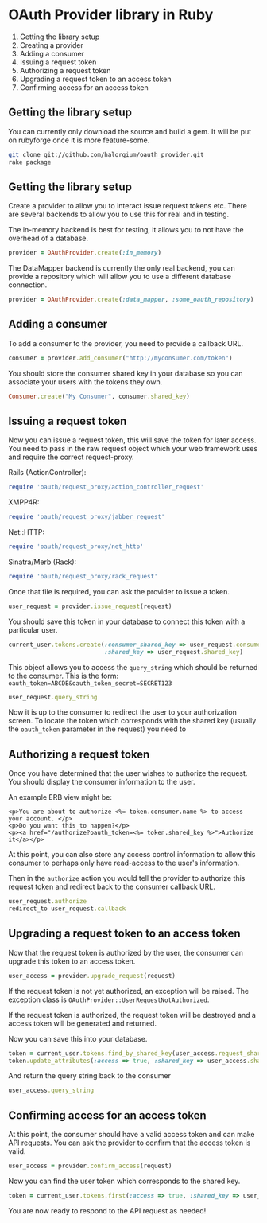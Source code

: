 # OAuth Provider library in Ruby

1. Getting the library setup
1. Creating a provider
1. Adding a consumer
1. Issuing a request token
1. Authorizing a request token
1. Upgrading a request token to an access token
1. Confirming access for an access token

## Getting the library setup

You can currently only download the source and build a gem. 
It will be put on rubyforge once it is more feature-some. 

``` sh
git clone git://github.com/halorgium/oauth_provider.git
rake package
```

## Getting the library setup

Create a provider to allow you to interact issue request tokens etc. 
There are several backends to allow you to use this for real and in testing. 

The in-memory backend is best for testing, it allows you to not have the 
overhead of a database. 

``` ruby
provider = OAuthProvider.create(:in_memory)
```

The DataMapper backend is currently the only real backend, you can provide a 
repository which will allow you to use a different database connection. 

``` ruby
provider = OAuthProvider.create(:data_mapper, :some_oauth_repository)
```

## Adding a consumer

To add a consumer to the provider, you need to provide a callback URL. 

``` ruby
consumer = provider.add_consumer("http://myconsumer.com/token")
```

You should store the consumer shared key in your database so you can associate 
your users with the tokens they own. 

``` ruby
Consumer.create("My Consumer", consumer.shared_key)
```

## Issuing a request token

Now you can issue a request token, this will save the token for later access. 
You need to pass in the raw request object which your web framework uses and 
require the correct request-proxy. 

Rails (ActionController): 
``` ruby
require 'oauth/request_proxy/action_controller_request'
```
XMPP4R: 
``` ruby
require 'oauth/request_proxy/jabber_request'
```
Net::HTTP: 
``` ruby
require 'oauth/request_proxy/net_http'
```
Sinatra/Merb (Rack): 
``` ruby
require 'oauth/request_proxy/rack_request'
```

Once that file is required, you can ask the provider to issue a token. 

``` ruby
user_request = provider.issue_request(request)
```

You should save this token in your database to connect this token with a 
particular user. 

``` ruby
current_user.tokens.create(:consumer_shared_key => user_request.consumer.shared_key,
                           :shared_key => user_request.shared_key)
```

This object allows you to access the `query_string` which should be returned 
to the consumer. 
This is the form: `oauth_token=ABCDE&oauth_token_secret=SECRET123`

``` ruby
user_request.query_string
```

Now it is up to the consumer to redirect the user to your authorization 
screen. To locate the token which corresponds with the shared key (usually 
the `oauth_token` parameter in the request) you need to 

## Authorizing a request token

Once you have determined that the user wishes to authorize the request. You 
should display the consumer information to the user. 

An example ERB view might be: 

``` erb
<p>You are about to authorize <%= token.consumer.name %> to access your account. </p>
<p>Do you want this to happen?</p>
<p><a href="/authorize?oauth_token=<%= token.shared_key %>">Authorize it</a></p>
```

At this point, you can also store any access control information to allow this 
consumer to perhaps only have read-access to the user's information. 

Then in the `authorize` action you would tell the provider to authorize this 
request token and redirect back to the consumer callback URL. 

``` ruby
user_request.authorize
redirect_to user_request.callback
```

## Upgrading a request token to an access token

Now that the request token is authorized by the user, the consumer can upgrade 
this token to an access token. 

``` ruby
user_access = provider.upgrade_request(request)
```

If the request token is not yet authorized, an exception will be raised. The 
exception class is `OAuthProvider::UserRequestNotAuthorized`. 

If the request token is authorized, the request token will be destroyed and 
a access token will be generated and returned. 

Now you can save this into your database. 

``` ruby
token = current_user.tokens.find_by_shared_key(user_access.request_shared_key)
token.update_attributes(:access => true, :shared_key => user_access.shared_key)
```

And return the query string back to the consumer

``` ruby
user_access.query_string
```

## Confirming access for an access token

At this point, the consumer should have a valid access token and can make API 
requests. You can ask the provider to confirm that the access token is valid. 

``` ruby
user_access = provider.confirm_access(request)
```

Now you can find the user token which corresponds to the shared key. 

``` ruby
token = current_user.tokens.first(:access => true, :shared_key => user_access.shared_key)
```

You are now ready to respond to the API request as needed!
